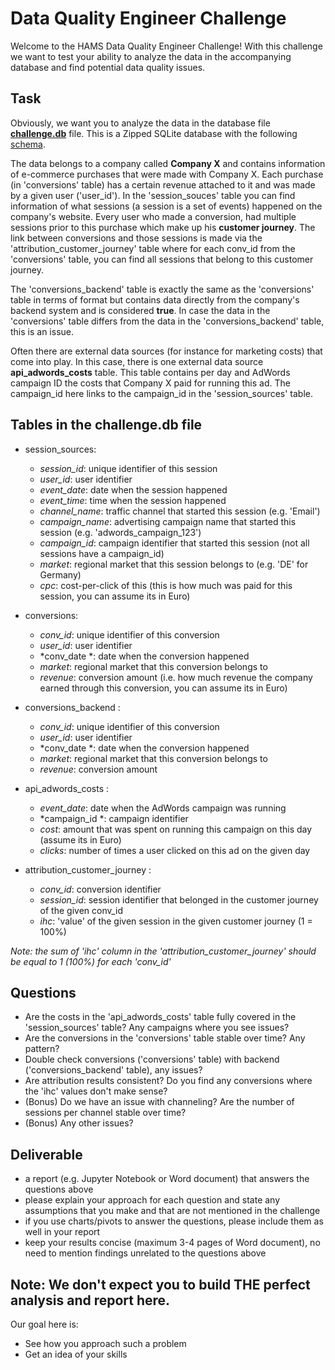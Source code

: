 # Data Quality Engineer Challenge

Welcome to the HAMS Data Quality Engineer Challenge! With this challenge we want to test your ability to analyze the data in the accompanying database and find potential data quality issues.


## Task
Obviously, we want you to analyze the data in the database file **[challenge.db](challenge.zip)** file. This is a Zipped SQLite database with the following [schema](challenge_db_create.sql).

The data belongs to a company called **Company X** and contains information of e-commerce purchases that were made with Company X. Each purchase (in 'conversions' table) has a certain revenue attached to it and was made by a given user ('user_id'). In the 'session_souces' table you can find information of what sessions (a session is a set of events) happened on the company's website. 
Every user who made a conversion, had multiple sessions prior to this purchase which make up his **customer journey**. The link between conversions and those sessions is made via the 'attribution_customer_journey' table where for each conv_id from the 'conversions' table, you can find all sessions that belong to this customer journey.

The 'conversions_backend' table is exactly the same as the 'conversions' table in terms of format but contains data directly from the company's backend system and is considered **true**. In case the data in the 'conversions' table differs from the data in the 'conversions_backend' table, this is an issue.  

Often there are external data sources (for instance for marketing costs) that come into play. In this case, there is one external data source **api_adwords_costs** table. This table contains per day and AdWords campaign ID the costs that Company X paid for running this ad.
The campaign_id here links to the campaign_id in the 'session_sources' table.


## Tables in the challenge.db file

* session_sources:
    * *session_id*: unique identifier of this session
    * *user_id*: user identifier
    * *event_date*: date when the session happened
    * *event_time*: time when the session happened
    * *channel_name*: traffic channel that started this session (e.g. 'Email')
    * *campaign_name*: advertising campaign name that started this session (e.g. 'adwords_campaign_123')
    * *campaign_id*: campaign identifier that started this session (not all sessions have a campaign_id)
    * *market*: regional market that this session belongs to (e.g. 'DE' for Germany) 
    * *cpc*: cost-per-click of this (this is how much was paid for this session, you can assume its in Euro)

* conversions:
    * *conv_id*: unique identifier of this conversion
    * *user_id*: user identifier
    * *conv_date *: date when the conversion happened
    * *market*: regional market that this conversion belongs to
    * *revenue*: conversion amount (i.e. how much revenue the company earned through this conversion, you can assume its in Euro)

* conversions_backend :
    * *conv_id*: unique identifier of this conversion
    * *user_id*: user identifier
    * *conv_date *: date when the conversion happened
    * *market*: regional market that this conversion belongs to
    * *revenue*: conversion amount

* api_adwords_costs :
    * *event_date*: date when the AdWords campaign was running 
    * *campaign_id *: campaign identifier
    * *cost*: amount that was spent on running this campaign on this day (assume its in Euro)
    * *clicks*: number of times a user clicked on this ad on the given day

* attribution_customer_journey :
    * *conv_id*: conversion identifier 
    * *session_id*: session identifier that belonged in the customer journey of the given conv_id
    * *ihc*: 'value' of the given session in the given customer journey (1 = 100%)

*Note: the sum of 'ihc' column in the 'attribution_customer_journey' should be equal to 1 (100%) for each 'conv_id'*

## Questions
* Are the costs in the 'api_adwords_costs' table fully covered in the 'session_sources' table? Any campaigns where you see issues?
* Are the conversions in the 'conversions' table stable over time? Any pattern?
* Double check conversions ('conversions' table) with backend ('conversions_backend' table), any issues?
* Are attribution results consistent? Do you find any conversions where the 'ihc' values don't make sense?
* (Bonus) Do we have an issue with channeling? Are the number of sessions per channel stable over time?
* (Bonus) Any other issues?

## Deliverable

- a report (e.g. Jupyter Notebook or Word document) that answers the questions above
- please explain your approach for each question and state any assumptions that you make and that are not mentioned in the challenge
- if you use charts/pivots to answer the questions, please include them as well in your report
- keep your results concise (maximum 3-4 pages of Word document), no need to mention findings unrelated to the questions above


## Note: We don't expect you to build THE perfect analysis and report here.
Our goal here is:
* See how you approach such a problem
* Get an idea of your skills
